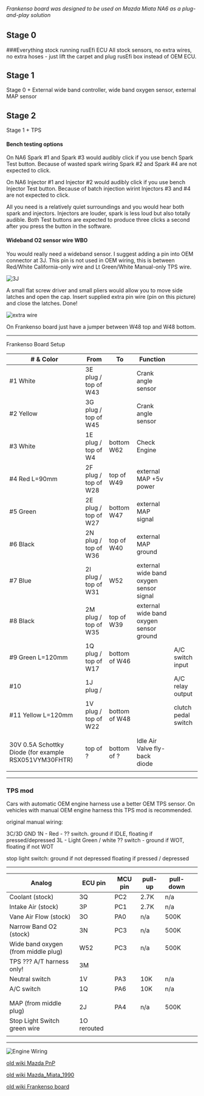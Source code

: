 
###### Frankenso board was designed to be used on Mazda Miata NA6 as a plug-and-play solution

## Stage 0
###Everything stock running rusEfi ECU
All stock sensors, no extra wires, no extra hoses - just lift the carpet and plug rusEfi box instead of OEM ECU.  

## Stage 1
Stage 0 + External wide band controller, wide band oxygen sensor, external MAP sensor

## Stage 2
Stage 1 + TPS 

#### Bench testing options
On NA6 Spark #1 and Spark #3 would audibly click if you use bench Spark Test button.
Because of wasted spark wiring Spark #2 and Spark #4 are not expected to click.

On NA6 Injector #1 and Injector #2 would audibly click if you use bench Injector Test button.
Because of batch injection wirint Injectors #3 and #4 are not expected to click.

All you need is a relatively quiet surroundings and you would hear both spark and injectors. Injectors
are louder, spark is less loud but also totally audible. Both Test buttons are expected to
produce three clicks a second after you press the button in the software.

#### Wideband O2 sensor wire WBO

You would really need a wideband sensor. I suggest adding a pin into OEM connector at 3J. This pin is not used in OEM wiring,
this is between Red/White California-only wire and Lt Green/White Manual-only TPS wire.

![3J](j_pin_for_wbo.jpg)

A small flat screw driver and small pliers would allow you to move side latches and open the cap.
Insert supplied extra pin wire (pin on this picture) and close the latches. Done!

![extra wire](latches_open_J_wbo_added.jpg)
 
On Frankenso board just have a jumper between W48 top and W48 bottom.

-----------------------------------
Frankenso Board Setup

| # & Color | From | To | Function |   |
|------|------|----|-------|---|
| #1 White   | 3E plug / top of W43  |    |    Crank angle sensor   |   |
| #2 Yellow  | 3G plug / top of W45  |    |    Crank angle sensor   |   |
| #3 White   | 1E plug / top of W4   | bottom W62  |  Check Engine     |   | 
| #4 Red L=90mm      | 2F plug / top of W28  | top of W49 | external MAP +5v power     |   |
| #5 Green           | 2E plug / top of W27  | bottom W47 | external MAP signal      |   |
| #6 Black           | 2N plug / top of W36  | top of W40 | external MAP ground      |   |
| #7 Blue            | 2I plug / top of W31  | W52        | external wide band oxygen sensor signal |
| #8 Black           | 2M plug / top of W35  | top of W39 | external wide band oxygen sensor ground      |
| #9 Green L=120mm  | 1Q plug / top of W17  | bottom of W46   |       |  A/C switch input |
| #10     | 1J plug /    |    |       | A/C relay output  |
| #11 Yellow L=120mm | 1V plug / top of W22  | bottom of W48   |       | clutch pedal switch  |
|      |      |    |       |   |
|      |      |    |       |   |
| 30V 0.5A Schottky Diode (for example RSX051VYM30FHTR)     | top of ?    | bottom of ?   | Idle Air Valve fly-back diode      |   |
|      |      |    |       |   |

-----------------------------------


### TPS mod
Cars with automatic OEM engine harness use a better OEM TPS sensor.
On vehicles with manual OEM engine harness this TPS mod is recommended.

original manual wiring:

3C/3D GND
1N - Red - ?? switch. ground if IDLE, floating if pressed/depressed
3L - Light Green / white ?? switch - ground if WOT, floating if not WOT

stop light switch:
ground if not depressed
floating if pressed / depressed

-----------------------------------

| Analog        | ECU pin |MCU pin |  pull-up | pull-down |   |  
|------|------|----|-------|---|---|
| Coolant (stock)       | 3Q | PC2 |  2.7K | n/a      |   |
| Intake Air (stock)    | 3P | PC1 |  2.7K | n/a      |   |
| Vane Air Flow (stock) | 3O | PA0 |  n/a  | 500K     |   |
| Narrow Band O2 (stock)| 3N | PC3 |  n/a  | 500K  |
| Wide band oxygen (from middle plug) | W52   | PC3   |   n/a    | 500K  |
| TPS ??? A/T harness only!    | 3M     |    |       |   |
| Neutral switch     | 1V     | PA3   | 10K     | n/a  |
| A/C switch     | 1Q     | PA6   | 10K     | n/a  |
|      |      |    |       |   |
|      |      |    |       |   |
| MAP (from middle plug)  | 2J      | PA4   |   n/a    | 500K  |
| Stop Light Switch  green wire   | 1O rerouted     |    |       |   |
|      |      |    |       |   |

-----------------------------------



![Engine Wiring](../../oem_docs/Mazda/1990_Miata/1990_miata_us.png)

[old wiki Mazda PnP](https://rusefi.com/wiki/index.php?title=Manual:Hardware:Mazda_PnP)

[old wiki Mazda_Miata_1990](https://rusefi.com/wiki/index.php?title=Vehicle:Mazda_Miata_1990)

[old wiki Frankenso board](https://rusefi.com/wiki/index.php?title=Manual:Hardware_Frankenso_board)
